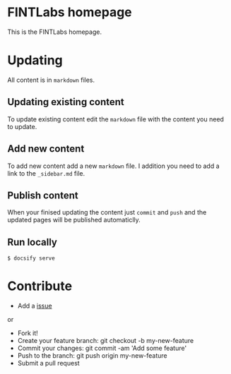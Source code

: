 # FINTLabs homepage

This is the FINTLabs homepage.

# Updating
All content is in `markdown` files. 

## Updating existing content
To update existing content edit the `markdown` file with the content you need to update.

## Add new content
To add new content add a new `markdown` file. I addition you need to add a link to the `_sidebar.md` file.

## Publish content
When your finised updating the content just `commit` and `push` and the updated pages will be published automaticlly.

## Run locally
```$ docsify serve```

# Contribute
* Add a [issue](https://github.com/FINTLabs/www-fintlabs/issues/new)

or 

* Fork it!
* Create your feature branch: git checkout -b my-new-feature
* Commit your changes: git commit -am 'Add some feature'
* Push to the branch: git push origin my-new-feature
* Submit a pull request